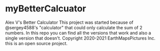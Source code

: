 # myBetterCalcuator
Alex V's Better Calculator
This project was started because of @sergey4588's "calculator" that could only calculate the sum of 2 numbers.
In this repo you can find all the versions that work and also a single version that doesn't.
Copyright 2020-2021 EarthMapsPictures Inc. this is an open source project.
